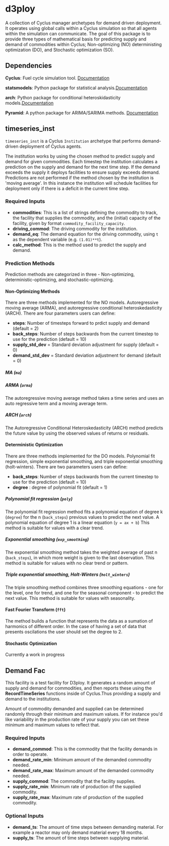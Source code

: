# d3ploy
A collection of Cyclus manager archetypes for demand driven deployment. It operates using
global calls within a Cyclus simulation so that all agents within the simulation
can communicate. The goal of this package is to provide three types of mathematical
basis for predicting supply and demand of commodities within Cyclus; Non-optimizing (NO)
deterministing optimization (DO), and Stochastic optimization (SO). 

## Dependencies
**Cyclus**: Fuel cycle simulation tool. [Documentation](fuelcycle.org)

**statsmodels**: Python package for statistical analysis.[Documentation](https://www.statsmodels.org/stable/index.html)

**arch**: Python package for conditional heteroskidasticity models.[Documentation](https://arch.readthedocs.io/en/latest/index.html)

**Pyramid**: A python package for ARIMA/SARIMA methods. [Documentation](https://www.alkaline-ml.com/pyramid/index.html)


## timeseries_inst
`timeseries_inst` is a  Cyclus `Institution` archetype that performs demand-driven
deployment of Cyclus agents.

The institution works by using the chosen method to predict supply and 
demand for given commodities. Each timestep the institution calculates a prediction
on the supply and demand for the next time step. If the demand exceeds the
supply it deploys facilities to ensure supply exceeds demand. Predictions are not
performed if the method chosen by the institution is 'moving average'. In this instance
the institution will schedule facilities for deployment only if there is a 
deficit in the current time step. 

### Required Inputs
- **commodities**: This is a list of strings defining the commodity to track, the facility that supplies the commodity,
 and the (initial) capacity of the facility, given by format `commodity_facility_capacity`.
- **driving_commod**: The driving commodity for the institution.
- **demand_eq**:  The demand equation for the driving commodity, using `t` as the dependent variable (e.g. `(1.01)**t`).
- **calc_method**: This is the method used to predict the supply and demand.


### Prediction Methods
Prediction methods are categorized in three - Non-optimizing, deterministic-optimizing,
and stochastic-optimizing.

#### Non-Optimizing Methods
There are three methods implemented for the NO models. Autoregressive
moving average (ARMA), and autoregressive conditional heteroskedasticity (ARCH).
There are four parameters users can define:
- **steps**: Number of timesteps forward to prdict supply and demand (default = 2)
- **back_steps**: Number of steps backwards from the current timestep to use for the prediction (default = 10)
- **supply_std_dev** = Standard deviation adjustment for supply (default = 0)
- **demand_std_dev** = Standard deviation adjustment for demand  (default = 0)

##### MA (`ma`)


##### ARMA (`arma`)
The autoregressive moving average method takes a time series and uses an 
auto regressive term and a moving average term. 


##### ARCH (`arch`)
The Autoregressive Conditional Heteroskedasticity (ARCH) method predicts the
future value by using the observed values of returns or residuals.

#### Deterministic Optimization
There are three methods implemented for the DO models. Polynomial fit regression,
simple exponential smoothing, and triple exponential smoothing (holt-winters).
There are two parameters users can define:
- **back_steps**: Number of steps backwards from the current timestep to use for the prediction (default = 10)
- **degree** : degree of polynomial fit (default = 1)

##### Polynomial fit regression (`poly`)
The polynomial fit regression method fits a polynomial equation of
degree k (`degree`) for the  n (`back_steps`) previous values to predict the next value.
A polynomial equation of degree 1 is a linear equation (`y = ax + b`)
This method is suitable for values with a clear trend. 

##### Exponential smoothing (`exp_smoothing`)
The exponential smoothing method takes the weighted average of past n (`back_steps`),
in which more weight is given to the last observation.
This method is suitable for values with no clear trend or pattern.

##### Triple exponential smoothing, Holt-Winters (`holt_winters`)
The triple smoothing method combines three smoothing equations -
one for the level, one for trend, and one for the seasonal component -
to predict the next value. This method is suitable for values with
seasonality.

#### Fast Fourier Transform (`fft`)
The method builds a function that represents the data as a sumation of harmonics of different order. In the case of having a set of data that presents oscilations the user should set the degree to 2.

#### Stochastic Optimization
Currently a work in progress


## Demand Fac
This facility is a test facility for D3ploy. It generates a random amount of
supply and demand for commodities, and then reports these using the 
**RecordTimeSeries** functions inside of Cyclus.Thus providing a supply and
demand to the institutions.

Amount of commodity demanded and supplied can be determined randomly through
their minimum and maximum values. If for instance you'd like variability in
the production rate of your supply you can set these minimum and maximum 
values to reflect that. 

### Required Inputs 
- **demand_commod**: This is the commodity that the facility demands in order to
operate. 
- **demand_rate_min**: Minimum amount of the demanded commodity needed. 
- **demand_rate_max**: Maximum amount of the demanded commodity needed.
- **supply_commod**: The commodity that the facility supplies. 
- **supply_rate_min**: Minimum rate of production of the supplied commodity.
- **supply_rate_max**: Maximum rate of production of the supplied commodity.

### Optional Inputs
- **demand_ts**: The amount of time steps between demanding material. For
example a reactor may only demand material every 18 months.
- **supply_ts**: The amount of time steps between supplying material.


